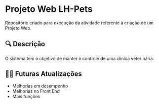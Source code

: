 # Projeto Web LH-Pets
Repositório criado para execução da atividade referente à criação de um Projeto Web.
## :mag: Descrição
O sistema tem o objetivo de manter o controle de uma clinica veterinária.
## :man_technologist: Futuras Atualizações
+ Melhorias em desempenho
+ Melhorias no Front End
+ Mais funções
